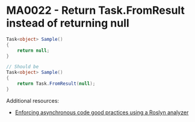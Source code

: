 # MA0022 - Return Task.FromResult instead of returning null

````csharp
Task<object> Sample()
{
    return null;
}

// Should be
Task<object> Sample()
{
    return Task.FromResult(null);
}
````

Additional resources:
- [Enforcing asynchronous code good practices using a Roslyn analyzer](https://www.meziantou.net/enforcing-asynchronous-code-good-practices-using-a-roslyn-analyzer.htm)

